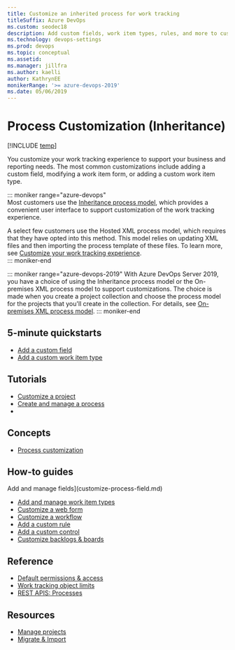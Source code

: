 ```yaml
---
title: Customize an inherited process for work tracking
titleSuffix: Azure DevOps
ms.custom: seodec18
description: Add custom fields, work item types, rules, and more to cusomtomize your work tacking objects  
ms.technology: devops-settings
ms.prod: devops
ms.topic: conceptual
ms.assetid: 
ms.manager: jillfra
ms.author: kaelli
author: KathrynEE
monikerRange: '>= azure-devops-2019'
ms.date: 05/06/2019
---
```


# Process Customization (Inheritance)

[!INCLUDE [temp](../../../_shared/version-azure-devops.md)]

You customize your work tracking experience to support your business and reporting needs. The most common customizations include adding a custom field, modifying a work item form, or adding a custom work item type. 

::: moniker range="azure-devops"  
Most customers use the [Inheritance process model](inheritance-process-model.md), which provides a convenient user interface to support customization of the work tracking experience. 

A select few customers use the Hosted XML process model, which requires that they have opted into this method. This model relies on updating XML files and then importing the process template of these files. To learn more, see [Customize your work tracking experience](hosted-xml-process-model.md).  
::: moniker-end  

::: moniker range="azure-devops-2019"
With Azure DevOps Server 2019, you have a choice of using the Inheritance process model or the On-premises XML process model to support customizations. The choice is made when you create a project collection and choose the process model for the projects that you'll create in the collection.  For details, see [On-premises XML process model](../../../reference/on-premises-xml-process-model.md).
::: moniker-end  


## 5-minute quickstarts

- [Add a custom field](add-custom-field.md)
- [Add a custom work item type](add-custom-wit.md)

## Tutorials

- [Customize a project](customize-process.md)
- [Create and manage a process](manage-process.md)
- 
## Concepts

- [Process customization](inheritance-process-model.md)

## How-to guides
  
Add and manage fields](customize-process-field.md)
- [Add and manage work item types](customize-process-wit.md)
- [Customize a web form](customize-process-form.md)
- [Customize a workflow](customize-process-workflow.md)
- [Add a custom rule](custom-rules.md)
- [Add a custom control](custom-controls-process.md)
- [Customize backlogs & boards](customize-process-backlogs-boards.md)

## Reference

- [Default permissions & access](../../security/permissions-access.md?toc=/azure/devops/organizations/settings/work/toc.json&bc=/azure/devops/organizations/settings/work/breadcrumb/toc.json)
- [Work tracking object limits](object-limits)
- [REST APIS: Processes](/rest/api/vsts/processes/processes)

## Resources

- [Manage projects](../../projects/index.md)
- [Migrate & Import](../../../migrate/index.md)

